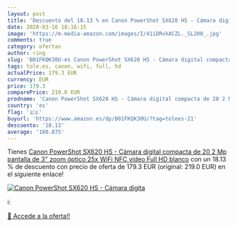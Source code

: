```yaml
---
layout: post
title: 'Descuento del 18.13 % en Canon PowerShot SX620 HS - Cámara digita'
date: 2020-03-16 18:16:15
image: 'https://m.media-amazon.com/images/I/41iDRvkACZL._SL200_.jpg'
comments: true
category: ofertas
author: ring
slug: 'B01FKQK30U-es Canon PowerShot SX620 HS - Cámara digital compacta de 20 2...'
tags: tole.es, canon, wifi, full, hd
actualPrice: 179.3 EUR
currency: EUR
price: 179.3
comparePrice: 219.0 EUR
prodname: 'Canon PowerShot SX620 HS - Cámara digital compacta de 20 2 Mp  pantalla de 3"  zoom óptico 25x  WiFi  NFC  video Full HD   blanco'
country: 'es'
flag: '🇪🇸'
buyurl: 'https://www.amazon.es/dp/B01FKQK30U/?tag=tolees-21'
descuento: '18.13'
average: '180.875'
---
```


Tienes [Canon PowerShot SX620 HS - Cámara digital compacta de 20 2 Mp  pantalla de 3"  zoom óptico 25x  WiFi  NFC  video Full HD   blanco](https://www.amazon.es/dp/B01FKQK30U/?tag=tolees-21) con un 18.13 % de descuento con precio de oferta de 179.3 EUR (original: 219.0 EUR) en el siguiente enlace!

[![Canon PowerShot SX620 HS - Cámara digita](https://m.media-amazon.com/images/I/41iDRvkACZL._SL200_.jpg)](https://www.amazon.es/dp/B01FKQK30U/?tag=tolees-21)

ℹ️:


[🛒 Accede a la oferta!!](https://www.amazon.es/dp/B01FKQK30U/?tag=tolees-21)
